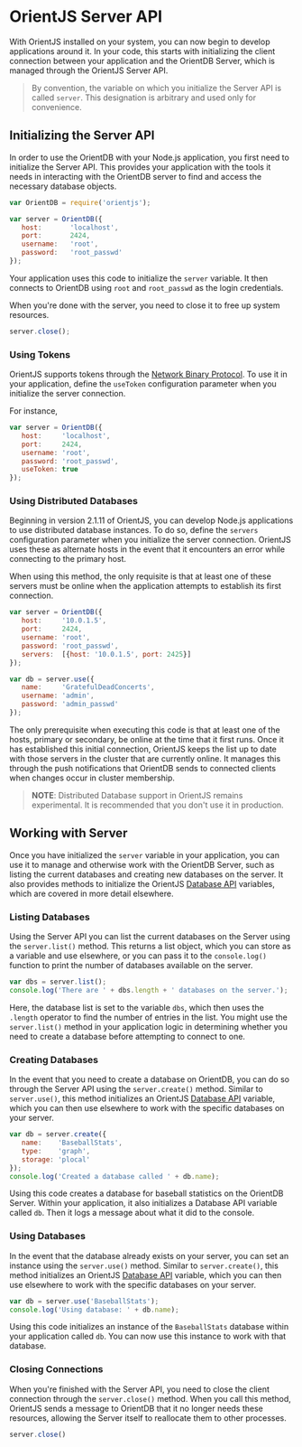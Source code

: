 # OrientJS Server API

With OrientJS installed on your system, you can now begin to develop applications around it.  In your code, this starts with initializing the client connection between your application and the OrientDB Server, which is managed through the OrientJS Server API.

>By convention, the variable on which you initialize the Server API is called `server`. This designation is arbitrary and used only for convenience.



## Initializing the Server API

In order to use the OrientDB with your Node.js application, you first need to initialize the Server API.  This provides your application with the tools it needs in interacting with the OrientDB server to find and access the necessary database objects.

```javascript
var OrientDB = require('orientjs');

var server = OrientDB({
   host:       'localhost',
   port:       2424,
   username:   'root',
   password:   'root_passwd'
});
```

Your application uses this code to initialize the `server` variable.  It then connects to OrientDB using `root` and `root_passwd` as the login credentials.

When you're done with the server, you need to close it to free up system resources.

```javascript
server.close();
```


### Using Tokens

OrientJS supports tokens through the [Network Binary Protocol](Network-Binary-Protocol.md#token).  To use it in your application, define the `useToken` configuration parameter when you initialize the server connection.

For instance,

```javascript
var server = OrientDB({
   host:     'localhost',
   port:     2424,
   username: 'root',
   password: 'root_passwd',
   useToken: true
});
```

### Using Distributed Databases

Beginning in version 2.1.11 of OrientJS, you can develop Node.js applications to use distributed database instances.  To do so, define the `servers` configuration parameter when you initialize the server connection.  OrientJS uses these as alternate hosts in the event that it encounters an error while connecting to the primary host.

When using this method, the only requisite is that at least one of these servers must be online when the application attempts to establish its first connection.

```js
var server = OrientDB({
   host:     '10.0.1.5',
   port:     2424,
   username: 'root',
   password: 'root_passwd',
   servers:  [{host: '10.0.1.5', port: 2425}]
});

var db = server.use({
   name:     'GratefulDeadConcerts',
   username: 'admin',
   password: 'admin_passwd'
});
```

The only prerequisite when executing this code is that at least one of the hosts, primary or secondary, be online at the time that it first runs.  Once it has established this initial connection, OrientJS keeps the list up to date with those servers in the cluster that are currently online.  It manages this through the push notifications that OrientDB sends to connected clients when changes occur in cluster membership.

>**NOTE**: Distributed Database support in OrientJS remains experimental.  It is recommended that you don't use it in production.



## Working with Server

Once you have initialized the `server` variable in your application, you can use it to manage and otherwise work with the OrientDB Server, such as listing the current databases and creating new databases on the server.  It also provides methods to initialize the OrientJS [Database API](OrientJS-Database.md) variables, which are covered in more detail elsewhere.


### Listing Databases

Using the Server API you can list the current databases on the Server using the `server.list()` method.  This returns a list object, which you can store as a variable and use elsewhere, or you can pass it to the `console.log()` function to print the number of databases available on the server.

```js
var dbs = server.list();
console.log('There are ' + dbs.length + ' databases on the server.');
```

Here, the database list is set to the variable `dbs`, which then uses the `.length` operator to find the number of entries in the list.  You might use the `server.list()` method in your application logic in determining whether you need to create a database before attempting to connect to one.



### Creating Databases

In the event that you need to create a database on OrientDB, you can do so through the Server API using the `server.create()` method.  Similar to `server.use()`, this method initializes an OrientJS [Database API](OrientJS-Database.md) variable, which you can then use elsewhere to work with the specific databases on your server.

```js
var db = server.create({
   name:    'BaseballStats',
   type:    'graph',
   storage: 'plocal'
});
console.log('Created a database called ' + db.name);
```

Using this code creates a database for baseball statistics on the OrientDB Server. Within your application, it also initializes a Database API variable called `db`.  Then it logs a message about what it did to the console.


### Using Databases

In the event that the database already exists on your server, you can set an instance using the `server.use()` method.  Similar to `server.create()`, this method initializes an OrientJS [Database API](OrientJS-Database.md) variable, which you can then use elsewhere to work with the specific databases on your server.

```js
var db = server.use('BaseballStats');
console.log('Using database: ' + db.name);
```

Using this code initializes an instance of the `BaseballStats` database within your application called `db`.  You can now use this instance to work with that database.


### Closing Connections

When you're finished with the Server API, you need to close the client connection through the `server.close()` method.  When you call this method, OrientJS sends a message to OrientDB that it no longer needs these resources, allowing the Server itself to reallocate them to other processes.

```js
server.close()
```

